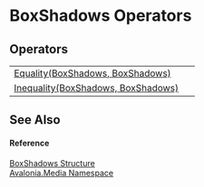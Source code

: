 # BoxShadows Operators




## Operators
<table>
<tr>
<td><a href="M_Avalonia_Media_BoxShadows_op_Equality">Equality(BoxShadows, BoxShadows)</a></td>
<td> </td>
</tr>
<tr>
<td><a href="M_Avalonia_Media_BoxShadows_op_Inequality">Inequality(BoxShadows, BoxShadows)</a></td>
<td> </td>
</tr>
</table>

## See Also


#### Reference
<a href="T_Avalonia_Media_BoxShadows">BoxShadows Structure</a>  
<a href="N_Avalonia_Media">Avalonia.Media Namespace</a>  
